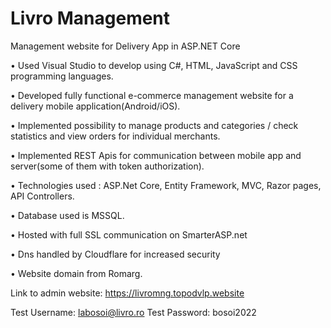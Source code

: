 # Livro Management
Management website for Delivery App in ASP.NET Core

•	Used Visual Studio to develop using C#, HTML, JavaScript and CSS programming languages.

•	Developed fully functional e-commerce management website for a delivery mobile application(Android/iOS).

•	Implemented possibility to manage products and categories / check statistics and view orders for individual merchants.

•	Implemented REST Apis for communication between mobile app and server(some of them with token authorization).

•	Technologies used : ASP.Net Core, Entity Framework, MVC, Razor pages, API Controllers.

•	Database used is MSSQL.

•	Hosted with full SSL communication on SmarterASP.net

•	Dns handled by Cloudflare for increased security

•	Website domain from Romarg.

Link to admin website: https://livromng.topodvlp.website

Test Username: labosoi@livro.ro
Test Password: bosoi2022


